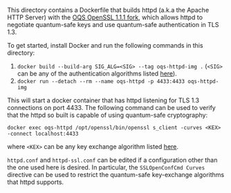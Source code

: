 This directory contains a Dockerfile that builds httpd (a.k.a the Apache HTTP Server) with the [OQS OpenSSL 1.1.1 fork](https://github.com/open-quantum-safe/openssl), which allows httpd to negotiate quantum-safe keys and use quantum-safe authentication in TLS 1.3.

To get started, install Docker and run the following commands in this directory:

1. `docker build --build-arg SIG_ALG=<SIG> --tag oqs-httpd-img .` (`<SIG>` can be any of the authentication algorithms listed [here](https://github.com/open-quantum-safe/openssl#supported-algorithms)).
2. `docker run --detach --rm --name oqs-httpd -p 4433:4433 oqs-httpd-img`

This will start a docker container that has httpd listening for TLS 1.3 connections on port 4433. The following command can be used to verify that the httpd so built is capable of using quantum-safe cryptography:

`docker exec oqs-httpd /opt/openssl/bin/openssl s_client -curves <KEX> -connect localhost:4433`

where `<KEX>` can be any key exchange algorithm listed [here](https://github.com/open-quantum-safe/openssl#supported-algorithms).

`httpd.conf` and `httpd-ssl.conf` can be edited if a configuration other than the one used here is desired. In particular, the `SSLOpenConfCmd Curves` directive can be used to restrict the quantum-safe key-exchange algorithms that httpd supports.
